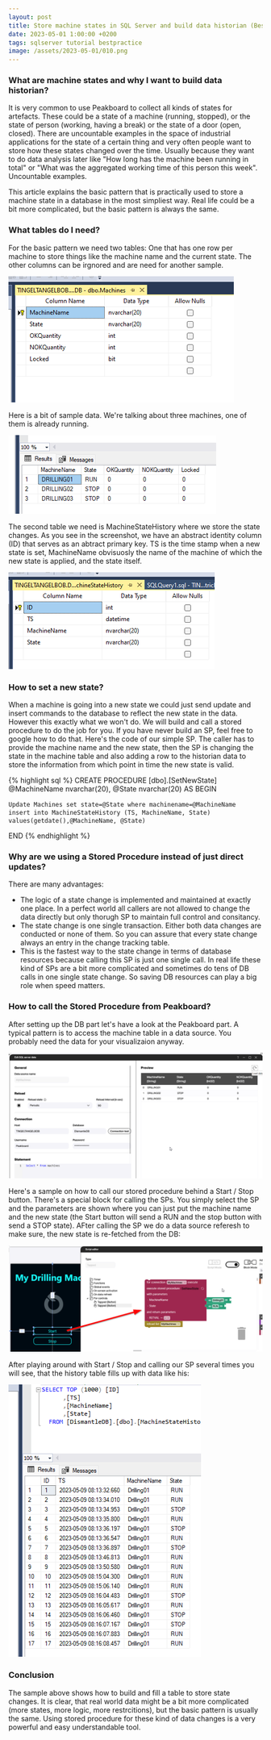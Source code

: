 ```yaml
---
layout: post
title: Store machine states in SQL Server and build data historian (Best Practice) 
date: 2023-05-01 1:00:00 +0200
tags: sqlserver tutorial bestpractice
image: /assets/2023-05-01/010.png
---
```

### What are machine states and why I want to build data historian?

It is very common to use Peakboard to collect all kinds of states for artefacts. These could be a state of a machine (running, stopped), or the state of person (working, having a break) or the state of a door (open, closed). There are uncountable examples in the space of industrial applications for the state of a certain thing and very often people want to store how these states changed over the time. Usually because they want to do data analysis later like "How long has the machine been running in total" or "What was the aggregated working time of this person this week". Uncountable examples.

This article explains the basic pattern that is practically used to store a machine state in a database in the most simpliest way. Real life could be a bit more complicated, but the basic pattern is always the same.

### What tables do I need?

For the basic pattern we need two tables: One that has one row per machine to store things like the machine name and the current state. The other columns can be irgnored and are need for another sample.

![image](/assets/2023-05-01/010.png)


Here is a bit of sample data. We're talking about three machines, one of them is already running.

![](/assets/2023-05-01/011.png)

The second table we need is MachineStateHistory where we store the state changes. As you see in the screenshot, we have an abstract identity column (ID) that serves as an abtract primary key. TS is the time stamp when a new state is set, MachineName obvisuosly the name of the machine of which the new state is applied, and the state itself.

![](/assets/2023-05-01/020.png)

### How to set a new state?

When a machine is going into a new state we could just send update and insert commands to the database to reflect the new state in the data. However this exactly what we won't do. We will build and call a stored procedure to do the job for you. If you have never build an SP, feel free to google how to do that.
Here's the code of our simple SP. The caller has to provide the machine name and the new state, then the SP is changing the state in the machine table and also adding a row to the historian data to store the information from which point in time the new state is valid.

{% highlight sql %}
CREATE PROCEDURE [dbo].[SetNewState]
	@MachineName nvarchar(20),
	@State nvarchar(20)
AS
BEGIN
	
	Update Machines set state=@State where machinename=@MachineName
	insert into MachineStateHistory (TS, MachineName, State) 
  	values(getdate(),@MachineName, @State)

END
{% endhighlight %}

### Why are we using a Stored Procedure instead of just direct updates? 

There are many advantages:

* The logic of a state change is implemented and maintained at exactly one place. In a perfect world all callers are not allowed to change the data directly but only thorugh SP to maintain full control and consitancy.
* The state change is one single transaction. Either both data changes are conducted or none of them. So you can assure that every state change always an entry in the change tracking table.
* This is the fastest way to the state change in terms of database resources because calling this SP is just one single call. In real life these kind of SPs are a bit more complicated and sometimes do tens of DB calls in one single state change. So saving DB resources can play a big role when speed matters.

### How to call the Stored Procedure from Peakboard?

After setting up the DB part let's have a look at the Peakboard part. A typical pattern is to access the machine table in a data source. You probably need the data for your visualizaion anyway.

![](/assets/2023-05-01/030.png)

Here's a sample on how to call our stored procedure behind a Start / Stop button. There's a special block for calling the SPs. You simply select the SP and the parameters are shown where you can just put the machine name and the new state (the Start button will send a RUN and the stop button with send a STOP state).
AFter calling the SP we do a data source referesh to make sure, the new state is re-fetched from the DB:

![](/assets/2023-05-01/032.png)

After playing around with Start / Stop and calling our SP several times you will see, that the history table fills up with data like his:

![](/assets/2023-05-01/035.png)

### Conclusion

The sample above shows how to build and fill a table to store state changes. It is clear, that real world data might be a bit more complicated (more states, more logic, more restrcitions), but the basic pattern is usually the same. Using stored procedure for these kind of data changes is a very powerful and easy understandable tool.


